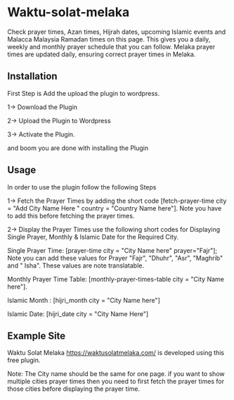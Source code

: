 # Waktu-solat-melaka
Check prayer times, Azan times, Hijrah dates, upcoming Islamic events and Malacca Malaysia Ramadan times on this page. This gives you a daily, weekly and monthly prayer schedule that you can follow. Melaka prayer times are updated daily, ensuring correct prayer times in Melaka.

## Installation
First Step is Add the upload the plugin to wordpress. 

1-> Download the Plugin 

2-> Upload the Plugin to Wordpress

3-> Activate the Plugin. 

and boom you are done with installing the Plugin

## Usage
In order to use the plugin follow the following Steps

1-> Fetch the Prayer Times by adding the short code [fetch-prayer-time city = "Add City Name Here " country = "Country Name here"]. Note you have to add this before fetching the prayer times.

2-> Display the Prayer Times use the following short codes for Displaying Single Prayer, Monthly & Islamic Date for the Required City. 

Single Prayer Time: [prayer-time city = "City Name here" prayer="Fajr"]; Note you can add these values for Prayer "Fajr", "Dhuhr", "Asr", "Maghrib" and " Isha". These values are note translatable. 

Monthly Prayer Time Table: [monthly-prayer-times-table city = "City Name here"]. 

Islamic Month : [hijri_month city = "City Name here"] 

Islamic Date: [hijri_date city = "City Name Here"]

## Example Site
Waktu Solat Melaka https://waktusolatmelaka.com/ is developed using this free plugin. 

Note: The City name should be the same for one page. if you want to show multiple cities prayer times then you need to first fetch the prayer times for those cities before displaying the prayer time. 

